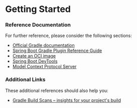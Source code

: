 # Getting Started

### Reference Documentation

For further reference, please consider the following sections:

* [Official Gradle documentation](https://docs.gradle.org)
* [Spring Boot Gradle Plugin Reference Guide](https://docs.spring.io/spring-boot/3.4.5/gradle-plugin)
* [Create an OCI image](https://docs.spring.io/spring-boot/3.4.5/gradle-plugin/packaging-oci-image.html)
* [Spring Boot DevTools](https://docs.spring.io/spring-boot/3.4.5/reference/using/devtools.html)
* [Model Context Protocol Server](https://docs.spring.io/spring-ai/reference/api/mcp/mcp-server-boot-starter-docs.html)

### Additional Links

These additional references should also help you:

* [Gradle Build Scans – insights for your project's build](https://scans.gradle.com#gradle)

